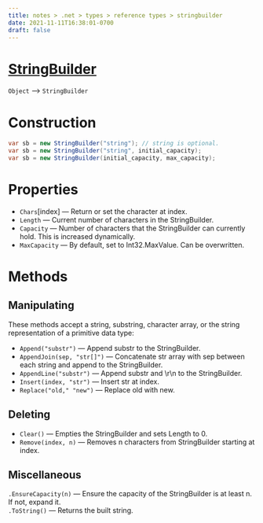 ```yaml
---
title: notes > .net > types > reference types > stringbuilder
date: 2021-11-11T16:38:01-0700
draft: false
---
```

# [StringBuilder](https://docs.microsoft.com/en-us/dotnet/api/system.text.stringbuilder?view=net-6.0)
`Object` –> `StringBuilder`  

# Construction
```cs
var sb = new StringBuilder("string"); // string is optional.
var sb = new StringBuilder("string", initial_capacity);
var sb = new StringBuilder(initial_capacity, max_capacity);
```

# Properties
- `Chars`[index] — Return or set the character at index.
- `Length` — Current number of characters in the StringBuilder.
- `Capacity` — Number of characters that the StringBuilder can currently hold.  This is increased dynamically.
- `MaxCapacity` — By default, set to Int32.MaxValue. Can be overwritten.

# Methods
## Manipulating
These methods accept a string, substring, character array, or the string representation of a primitive data type:
- `Append("substr")` — Append substr to the StringBuilder.
- `AppendJoin(sep, "str[]")` — Concatenate str array with sep between each string and append to the StringBuilder.
- `AppendLine("substr")` — Append substr and \r\n to the StringBuilder.
- `Insert(index, "str")` — Insert str at index.
- `Replace("old," "new")` — Replace old with new.

## Deleting
- `Clear()` — Empties the StringBuilder and sets Length to 0.
- `Remove(index, n)` — Removes n characters from StringBuilder starting at index.

## Miscellaneous
`.EnsureCapacity(n)` — Ensure the capacity of the StringBuilder is at least n. If not, expand it.  
`.ToString()` — Returns the built string. 
